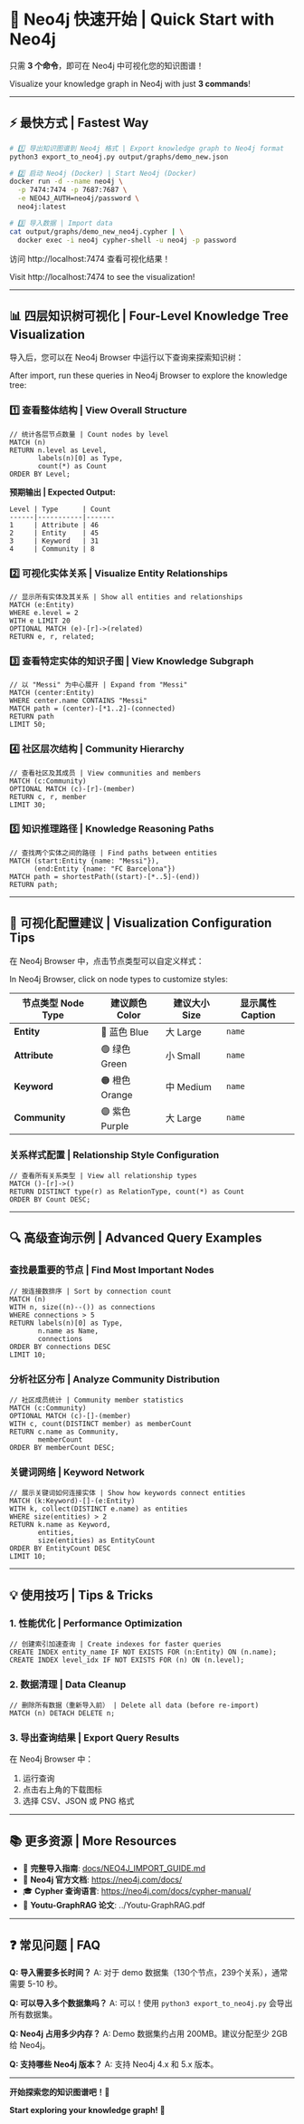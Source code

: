 # 🚀 Neo4j 快速开始 | Quick Start with Neo4j

只需 **3 个命令**，即可在 Neo4j 中可视化您的知识图谱！

Visualize your knowledge graph in Neo4j with just **3 commands**!

---

## ⚡ 最快方式 | Fastest Way

```bash
# 1️⃣ 导出知识图谱到 Neo4j 格式 | Export knowledge graph to Neo4j format
python3 export_to_neo4j.py output/graphs/demo_new.json

# 2️⃣ 启动 Neo4j (Docker) | Start Neo4j (Docker)
docker run -d --name neo4j \
  -p 7474:7474 -p 7687:7687 \
  -e NEO4J_AUTH=neo4j/password \
  neo4j:latest

# 3️⃣ 导入数据 | Import data
cat output/graphs/demo_new_neo4j.cypher | \
  docker exec -i neo4j cypher-shell -u neo4j -p password
```

访问 http://localhost:7474 查看可视化结果！

Visit http://localhost:7474 to see the visualization!

---

## 📊 四层知识树可视化 | Four-Level Knowledge Tree Visualization

导入后，您可以在 Neo4j Browser 中运行以下查询来探索知识树：

After import, run these queries in Neo4j Browser to explore the knowledge tree:

### 1️⃣ 查看整体结构 | View Overall Structure

```cypher
// 统计各层节点数量 | Count nodes by level
MATCH (n)
RETURN n.level as Level, 
       labels(n)[0] as Type, 
       count(*) as Count
ORDER BY Level;
```

**预期输出 | Expected Output:**
```
Level | Type      | Count
------|-----------|-------
1     | Attribute | 46
2     | Entity    | 45
3     | Keyword   | 31
4     | Community | 8
```

### 2️⃣ 可视化实体关系 | Visualize Entity Relationships

```cypher
// 显示所有实体及其关系 | Show all entities and relationships
MATCH (e:Entity)
WHERE e.level = 2
WITH e LIMIT 20
OPTIONAL MATCH (e)-[r]->(related)
RETURN e, r, related;
```

### 3️⃣ 查看特定实体的知识子图 | View Knowledge Subgraph

```cypher
// 以 "Messi" 为中心展开 | Expand from "Messi"
MATCH (center:Entity)
WHERE center.name CONTAINS "Messi"
MATCH path = (center)-[*1..2]-(connected)
RETURN path
LIMIT 50;
```

### 4️⃣ 社区层次结构 | Community Hierarchy

```cypher
// 查看社区及其成员 | View communities and members
MATCH (c:Community)
OPTIONAL MATCH (c)-[r]-(member)
RETURN c, r, member
LIMIT 30;
```

### 5️⃣ 知识推理路径 | Knowledge Reasoning Paths

```cypher
// 查找两个实体之间的路径 | Find paths between entities
MATCH (start:Entity {name: "Messi"}),
      (end:Entity {name: "FC Barcelona"})
MATCH path = shortestPath((start)-[*..5]-(end))
RETURN path;
```

---

## 🎨 可视化配置建议 | Visualization Configuration Tips

在 Neo4j Browser 中，点击节点类型可以自定义样式：

In Neo4j Browser, click on node types to customize styles:

| 节点类型 Node Type | 建议颜色 Color | 建议大小 Size | 显示属性 Caption |
|-------------------|---------------|--------------|-----------------|
| **Entity**        | 🔵 蓝色 Blue   | 大 Large     | `name`          |
| **Attribute**     | 🟢 绿色 Green  | 小 Small     | `name`          |
| **Keyword**       | 🟠 橙色 Orange | 中 Medium    | `name`          |
| **Community**     | 🟣 紫色 Purple | 大 Large     | `name`          |

### 关系样式配置 | Relationship Style Configuration

```cypher
// 查看所有关系类型 | View all relationship types
MATCH ()-[r]->()
RETURN DISTINCT type(r) as RelationType, count(*) as Count
ORDER BY Count DESC;
```

---

## 🔍 高级查询示例 | Advanced Query Examples

### 查找最重要的节点 | Find Most Important Nodes

```cypher
// 按连接数排序 | Sort by connection count
MATCH (n)
WITH n, size((n)--()) as connections
WHERE connections > 5
RETURN labels(n)[0] as Type, 
       n.name as Name, 
       connections
ORDER BY connections DESC
LIMIT 10;
```

### 分析社区分布 | Analyze Community Distribution

```cypher
// 社区成员统计 | Community member statistics
MATCH (c:Community)
OPTIONAL MATCH (c)-[]-(member)
WITH c, count(DISTINCT member) as memberCount
RETURN c.name as Community, 
       memberCount
ORDER BY memberCount DESC;
```

### 关键词网络 | Keyword Network

```cypher
// 展示关键词如何连接实体 | Show how keywords connect entities
MATCH (k:Keyword)-[]-(e:Entity)
WITH k, collect(DISTINCT e.name) as entities
WHERE size(entities) > 2
RETURN k.name as Keyword, 
       entities,
       size(entities) as EntityCount
ORDER BY EntityCount DESC
LIMIT 10;
```

---

## 💡 使用技巧 | Tips & Tricks

### 1. 性能优化 | Performance Optimization

```cypher
// 创建索引加速查询 | Create indexes for faster queries
CREATE INDEX entity_name IF NOT EXISTS FOR (n:Entity) ON (n.name);
CREATE INDEX level_idx IF NOT EXISTS FOR (n) ON (n.level);
```

### 2. 数据清理 | Data Cleanup

```cypher
// 删除所有数据（重新导入前） | Delete all data (before re-import)
MATCH (n) DETACH DELETE n;
```

### 3. 导出查询结果 | Export Query Results

在 Neo4j Browser 中：
1. 运行查询
2. 点击右上角的下载图标
3. 选择 CSV、JSON 或 PNG 格式

---

## 📚 更多资源 | More Resources

- 📖 **完整导入指南**: [docs/NEO4J_IMPORT_GUIDE.md](NEO4J_IMPORT_GUIDE.md)
- 🔗 **Neo4j 官方文档**: https://neo4j.com/docs/
- 🎓 **Cypher 查询语言**: https://neo4j.com/docs/cypher-manual/
- 📄 **Youtu-GraphRAG 论文**: ../Youtu-GraphRAG.pdf

---

## ❓ 常见问题 | FAQ

**Q: 导入需要多长时间？**
A: 对于 demo 数据集（130个节点，239个关系），通常需要 5-10 秒。

**Q: 可以导入多个数据集吗？**
A: 可以！使用 `python3 export_to_neo4j.py` 会导出所有数据集。

**Q: Neo4j 占用多少内存？**
A: Demo 数据集约占用 200MB。建议分配至少 2GB 给 Neo4j。

**Q: 支持哪些 Neo4j 版本？**
A: 支持 Neo4j 4.x 和 5.x 版本。

---

**开始探索您的知识图谱吧！🚀**

**Start exploring your knowledge graph! 🚀**
